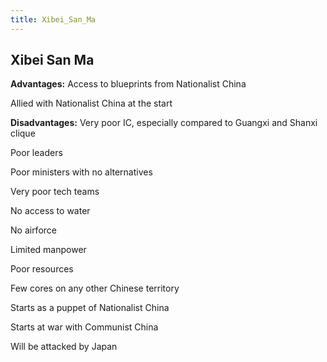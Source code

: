 ```yaml
---
title: Xibei_San_Ma
---
```

##  Xibei San Ma 

**Advantages:** Access to blueprints from Nationalist China

Allied with Nationalist China at the start

  

**Disadvantages:** Very poor IC, especially compared to Guangxi and
Shanxi clique

Poor leaders

Poor ministers with no alternatives

Very poor tech teams

No access to water

No airforce

Limited manpower

Poor resources

Few cores on any other Chinese territory

Starts as a puppet of Nationalist China

Starts at war with Communist China

Will be attacked by Japan

